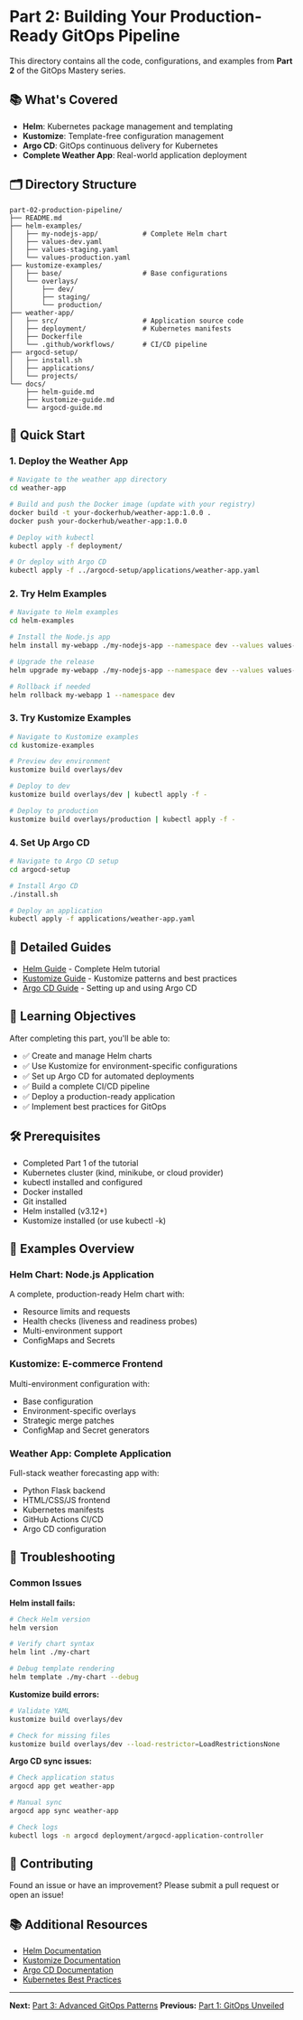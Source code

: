 # Part 2: Building Your Production-Ready GitOps Pipeline

This directory contains all the code, configurations, and examples from **Part 2** of the GitOps Mastery series.

## 📚 What's Covered

- **Helm**: Kubernetes package management and templating
- **Kustomize**: Template-free configuration management
- **Argo CD**: GitOps continuous delivery for Kubernetes
- **Complete Weather App**: Real-world application deployment

## 🗂️ Directory Structure

```
part-02-production-pipeline/
├── README.md
├── helm-examples/
│   ├── my-nodejs-app/           # Complete Helm chart
│   ├── values-dev.yaml
│   ├── values-staging.yaml
│   └── values-production.yaml
├── kustomize-examples/
│   ├── base/                    # Base configurations
│   └── overlays/
│       ├── dev/
│       ├── staging/
│       └── production/
├── weather-app/
│   ├── src/                     # Application source code
│   ├── deployment/              # Kubernetes manifests
│   ├── Dockerfile
│   └── .github/workflows/       # CI/CD pipeline
├── argocd-setup/
│   ├── install.sh
│   ├── applications/
│   └── projects/
└── docs/
    ├── helm-guide.md
    ├── kustomize-guide.md
    └── argocd-guide.md
```

## 🚀 Quick Start

### 1. Deploy the Weather App

```bash
# Navigate to the weather app directory
cd weather-app

# Build and push the Docker image (update with your registry)
docker build -t your-dockerhub/weather-app:1.0.0 .
docker push your-dockerhub/weather-app:1.0.0

# Deploy with kubectl
kubectl apply -f deployment/

# Or deploy with Argo CD
kubectl apply -f ../argocd-setup/applications/weather-app.yaml
```

### 2. Try Helm Examples

```bash
# Navigate to Helm examples
cd helm-examples

# Install the Node.js app
helm install my-webapp ./my-nodejs-app --namespace dev --values values-dev.yaml

# Upgrade the release
helm upgrade my-webapp ./my-nodejs-app --namespace dev --values values-dev.yaml

# Rollback if needed
helm rollback my-webapp 1 --namespace dev
```

### 3. Try Kustomize Examples

```bash
# Navigate to Kustomize examples
cd kustomize-examples

# Preview dev environment
kustomize build overlays/dev

# Deploy to dev
kustomize build overlays/dev | kubectl apply -f -

# Deploy to production
kustomize build overlays/production | kubectl apply -f -
```

### 4. Set Up Argo CD

```bash
# Navigate to Argo CD setup
cd argocd-setup

# Install Argo CD
./install.sh

# Deploy an application
kubectl apply -f applications/weather-app.yaml
```

## 📖 Detailed Guides

- [Helm Guide](./docs/helm-guide.md) - Complete Helm tutorial
- [Kustomize Guide](./docs/kustomize-guide.md) - Kustomize patterns and best practices
- [Argo CD Guide](./docs/argocd-guide.md) - Setting up and using Argo CD

## 🎯 Learning Objectives

After completing this part, you'll be able to:

- ✅ Create and manage Helm charts
- ✅ Use Kustomize for environment-specific configurations
- ✅ Set up Argo CD for automated deployments
- ✅ Build a complete CI/CD pipeline
- ✅ Deploy a production-ready application
- ✅ Implement best practices for GitOps

## 🛠️ Prerequisites

- Completed Part 1 of the tutorial
- Kubernetes cluster (kind, minikube, or cloud provider)
- kubectl installed and configured
- Docker installed
- Git installed
- Helm installed (v3.12+)
- Kustomize installed (or use kubectl -k)

## 📝 Examples Overview

### Helm Chart: Node.js Application
A complete, production-ready Helm chart with:
- Resource limits and requests
- Health checks (liveness and readiness probes)
- Multi-environment support
- ConfigMaps and Secrets

### Kustomize: E-commerce Frontend
Multi-environment configuration with:
- Base configuration
- Environment-specific overlays
- Strategic merge patches
- ConfigMap and Secret generators

### Weather App: Complete Application
Full-stack weather forecasting app with:
- Python Flask backend
- HTML/CSS/JS frontend
- Kubernetes manifests
- GitHub Actions CI/CD
- Argo CD configuration

## 🔧 Troubleshooting

### Common Issues

**Helm install fails:**
```bash
# Check Helm version
helm version

# Verify chart syntax
helm lint ./my-chart

# Debug template rendering
helm template ./my-chart --debug
```

**Kustomize build errors:**
```bash
# Validate YAML
kustomize build overlays/dev

# Check for missing files
kustomize build overlays/dev --load-restrictor=LoadRestrictionsNone
```

**Argo CD sync issues:**
```bash
# Check application status
argocd app get weather-app

# Manual sync
argocd app sync weather-app

# Check logs
kubectl logs -n argocd deployment/argocd-application-controller
```

## 🤝 Contributing

Found an issue or have an improvement? Please submit a pull request or open an issue!

## 📚 Additional Resources

- [Helm Documentation](https://helm.sh/docs/)
- [Kustomize Documentation](https://kustomize.io/)
- [Argo CD Documentation](https://argo-cd.readthedocs.io/)
- [Kubernetes Best Practices](https://kubernetes.io/docs/concepts/configuration/overview/)

---

**Next:** [Part 3: Advanced GitOps Patterns](../part-03-advanced-patterns/README.md)
**Previous:** [Part 1: GitOps Unveiled](../part-01-gitops-unveiled/README.md)
